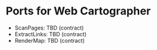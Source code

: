 <!-- Updated: 2025-09-18T13:32:25.880Z -->
# Ports for Web Cartographer

- ScanPages: TBD (contract)
- ExtractLinks: TBD (contract)
- RenderMap: TBD (contract)
